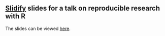 ## [Slidify](https://github.com/ramnathv/slidify/) slides for a talk on reproducible research with R
The slides can be viewed [here](http://mwmclean.github.io/iamcs2/#1).
